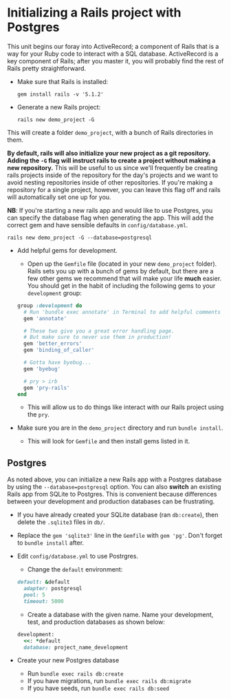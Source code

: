 # Initializing a Rails project with Postgres

This unit begins our foray into ActiveRecord; a component of Rails that is a way for your Ruby code to interact with a SQL database. ActiveRecord is a key component of Rails; after you master it, you will probably find the rest of Rails pretty straightforward.

- Make sure that Rails is installed:

  ```
  gem install rails -v '5.1.2'
  ```

- Generate a new Rails project:

  ```
  rails new demo_project -G
  ```

This will create a folder `demo_project`, with a bunch of Rails directories in them.

**By default, rails will also initialize your new project as a git repository. Adding the `-G` flag will instruct rails to create a project without making a new repository.** This will be useful to us since we'll frequently be creating rails projects inside of the repository for the day's projects and we want to avoid nesting repositories inside of other repositories. If you're making a repository for a single project, however, you can leave this flag off and rails will automatically set one up for you.

**NB**: If you're starting a new rails app and would like to use Postgres, you can specify the database flag when generating the app. This will add the correct gem and have sensible defaults in `config/database.yml`.

```
rails new demo_project -G --database=postgresql
```

- Add helpful gems for development.

  - Open up the `Gemfile` file (located in your new `demo_project` folder). Rails sets you up with a bunch of gems by default, but there are a few other gems we recommend that will make your life **much** easier. You should get in the habit of including the following gems to your `development` group:

  ```ruby
  group :development do
    # Run 'bundle exec annotate' in Terminal to add helpful comments to models.
    gem 'annotate'
  
    # These two give you a great error handling page.
    # But make sure to never use them in production!
    gem 'better_errors'
    gem 'binding_of_caller'
  
    # Gotta have byebug...
    gem 'byebug'
  
    # pry > irb
    gem 'pry-rails'
  end
  ```

  - This will allow us to do things like interact with our Rails project using the `pry`.

- Make sure you are in the `demo_project` directory and run `bundle install`.

  - This will look for `Gemfile` and then install gems listed in it.

## Postgres

As noted above, you can initialize a new Rails app with a Postgres database by using the `--database=postgresql` option. You can also **switch** an existing Rails app from SQLite to Postgres. This is convenient because differences between your development and production databases can be frustrating.

- If you have already created your SQLite database (ran `db:create`), then delete the `.sqlite3` files in `db/`.

- Replace the `gem 'sqlite3'` line in the `Gemfile` with `gem 'pg'`. Don't forget to `bundle install` after.

- Edit `config/database.yml` to use Postrgres.

  - Change the `default` environment:

  ```ruby
  default: &default
    adapter: postgresql
    pool: 5
    timeout: 5000
  ```

  - Create a database with the given name. Name your development, test, and production databases as shown below:

  ```ruby
  development:
    <<: *default
    database: project_name_development
  ```

- Create your new Postgres database

  - Run `bundle exec rails db:create`
  - If you have migrations, run `bundle exec rails db:migrate`
  - If you have seeds, run `bundle exec rails db:seed`